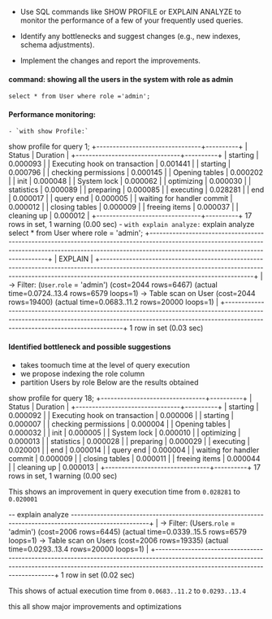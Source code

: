 - Use SQL commands like SHOW PROFILE or EXPLAIN ANALYZE to monitor the performance of a few of your frequently used queries.

- Identify any bottlenecks and suggest changes (e.g., new indexes, schema adjustments).

- Implement the changes and report the improvements.

#### command: showing all the users in the system with role as admin
 `select * from User where role ='admin';`
#### Performance monitoring:
    - `with show Profile:`

show profile for query 1;
+--------------------------------+----------+
| Status                         | Duration |
+--------------------------------+----------+
| starting                       | 0.000093 |
| Executing hook on transaction  | 0.001441 |
| starting                       | 0.000796 |
| checking permissions           | 0.000145 |
| Opening tables                 | 0.000202 |
| init                           | 0.000048 |
| System lock                    | 0.000062 |
| optimizing                     | 0.000030 |
| statistics                     | 0.000089 |
| preparing                      | 0.000085 |
| executing                      | 0.028281 |
| end                            | 0.000017 |
| query end                      | 0.000005 |
| waiting for handler commit     | 0.000012 |
| closing tables                 | 0.000009 |
| freeing items                  | 0.000037 |
| cleaning up                    | 0.000012 |
+--------------------------------+----------+
17 rows in set, 1 warning (0.00 sec)
    - `with explain analyze:`
 explain analyze select * from User where role = 'admin';
+-----------------------------------------------------------------------------------------------------------------------------------------------------------------------------------------------------------+
| EXPLAIN                                                                                                                                                                                                   |
+-----------------------------------------------------------------------------------------------------------------------------------------------------------------------------------------------------------+
| -> Filter: (`User`.`role` = 'admin')  (cost=2044 rows=6467) (actual time=0.0724..13.4 rows=6579 loops=1)
    -> Table scan on User  (cost=2044 rows=19400) (actual time=0.0683..11.2 rows=20000 loops=1)
 |
+-----------------------------------------------------------------------------------------------------------------------------------------------------------------------------------------------------------+
1 row in set (0.03 sec)
#### Identified bottleneck and possible suggestions
 - takes toomuch time at the level of query execution
 - we propose indexing the role column
 - partition Users by role
Below are the results obtained

show profile for query 18;
+--------------------------------+----------+
| Status                         | Duration |
+--------------------------------+----------+
| starting                       | 0.000092 |
| Executing hook on transaction  | 0.000006 |
| starting                       | 0.000007 |
| checking permissions           | 0.000004 |
| Opening tables                 | 0.000032 |
| init                           | 0.000005 |
| System lock                    | 0.000010 |
| optimizing                     | 0.000013 |
| statistics                     | 0.000028 |
| preparing                      | 0.000029 |
| executing                      | 0.020001 |
| end                            | 0.000014 |
| query end                      | 0.000004 |
| waiting for handler commit     | 0.000009 |
| closing tables                 | 0.000011 |
| freeing items                  | 0.000044 |
| cleaning up                    | 0.000013 |
+--------------------------------+----------+
17 rows in set, 1 warning (0.00 sec)

This shows an improvement in query execution time from `0.028281` to `0.020001`


-- explain analyze 
------------------------------------------------------------------------------------------------------+
| -> Filter: (Users.`role` = 'admin')  (cost=2006 rows=6445) (actual time=0.0339..15.5 rows=6579 loops=1)
    -> Table scan on Users  (cost=2006 rows=19335) (actual time=0.0293..13.4 rows=20000 loops=1)
 |
+-----------------------------------------------------------------------------------------------------------------------------------------------------------------------------------------------------------+
1 row in set (0.02 sec)

This shows of actual execution time from `0.0683..11.2` to `0.0293..13.4`

this all show major improvements and optimizations 